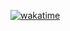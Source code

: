 [![wakatime](https://wakatime.com/badge/user/a33e8a44-297b-4dd5-9e38-ef46db31eba1/project/7acc6ec5-d3d3-40b5-b268-447f9a177fcd.svg)](https://wakatime.com/badge/user/a33e8a44-297b-4dd5-9e38-ef46db31eba1/project/7acc6ec5-d3d3-40b5-b268-447f9a177fcd)
